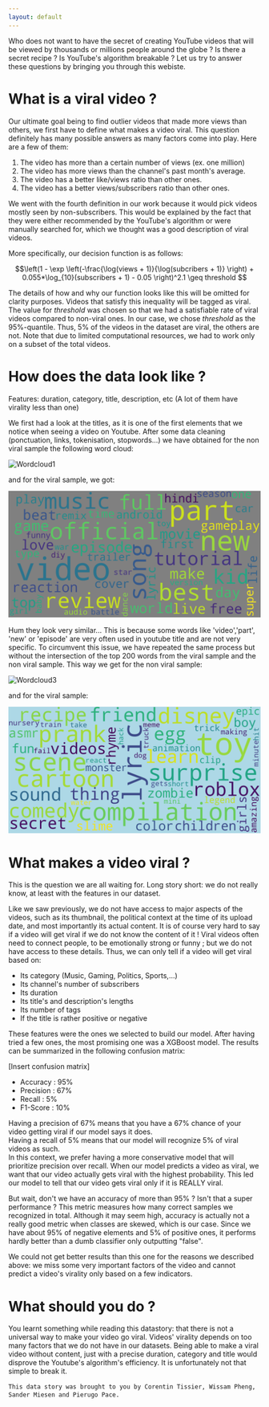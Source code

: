```yaml
---
layout: default
---
```


Who does not want to have the secret of creating YouTube videos that will be viewed by thousands or millions people around the globe ? Is there a secret recipe ? Is YouTube's algorithm breakable ? Let us try to answer these questions by bringing you through this webiste.

# What is a viral video ?

Our ultimate goal being to find outlier videos that made more views than others, we first have to define what makes a video viral. This question definitely has many possible answers as many factors come into play. Here are a few of them:

1.  The video has more than a certain number of views (ex. one million)
1.  The video has more views than the channel's past month's average.
1.  The video has a better like/views ratio than other ones.
1.  The video has a better views/subscribers ratio than other ones.

We went with the fourth definition in our work because it would pick videos mostly seen by non-subscribers. This would be explained by the fact that they were either recommended by the YouTube's algorithm or were manually searched for, which we thought was a good description of viral videos.

More specifically, our decision function is as follows:

$$\left(1 - \exp \left(-\frac{\log(views + 1)}{\log(subcribers + 1)} \right) + 0.055*\log_{10}(subscribers + 1) - 0.05 \right)^2.1 \geq threshold $$

The details of how and why our function looks like this will be omitted for clarity purposes. Videos that satisfy this inequality will be tagged as viral. The value for $threshold$ was chosen so that we had a satisfiable rate of viral videos compared to non-viral ones. In our case, we chose $threshold$ as the 95%-quantile. Thus, 5% of the videos in the dataset are viral, the others are not.
Note that due to limited computational resources, we had to work only on a subset of the total videos. 

# How does the data look like ?

Features: duration, category, title, description, etc
(A lot of them have virality less than one)

We first had a look at the titles, as it is one of the first elements that we notice when seeing a video on Youtube. After some data cleaning (ponctuation, links, tokenisation, stopwords...) we have obtained for the non viral sample the following word cloud:

![Wordcloud1](Figures/titlewordcloud.png)

and for the viral sample, we got:

![Wordcloud2](Figures/title_wordcloud_viral.png)

Hum they look very similar... This is because some words like 'video','part', 'new' or 'episode' are very often used in youtube title and are not very specific. To circumvent this issue, we have repeated the same process but without the intersection of the top 200 words from the viral sample and the non viral sample. This way we get for the non viral sample:

![Wordcloud3](Figures/titlewordcloud2.png)

and for the viral sample:

![Wordcloud4](Figures/title_wordcloud_viral2.png)

# What makes a video viral ?

This is the question we are all waiting for. Long story short: we do not really know, at least with the features in our dataset.

Like we saw previously, we do not have access to major aspects of the videos, such as its thumbnail, the political context at the time of its upload date, and most importantly its actual content. It is of course very hard to say if a video will get viral if we do not know the content of it ! Viral videos often need to connect people, to be emotionally strong or funny ; but we do not have access to these details. Thus, we can only tell if a video will get viral based on:
 - Its category (Music, Gaming, Politics, Sports,...)
 - Its channel's number of subscribers
 - Its duration
 - Its title's and description's lengths
 - Its number of tags
 - If the title is rather positive or negative

These features were the ones we selected to build our model. After having tried a few ones, the most promising one was a XGBoost model. The results can be summarized in the following confusion matrix:

[Insert confusion matrix]

- Accuracy : 95%
- Precision : 67%
- Recall : 5%
- F1-Score : 10%

Having a precision of 67% means that you have a 67% chance of your video getting viral if our model says it does.  
Having a recall of 5% means that our model will recognize 5% of viral videos as such.  
In this context, we prefer having a more conservative model that will prioritize precision over recall. When our model predicts a video as viral, we want that our video actually gets viral with the highest probability. This led our model to tell that our video gets viral only if it is REALLY viral.

But wait, don't we have an accuracy of more than 95% ? Isn't that a super performance ? This metric measures how many correct samples we recognized in total. Although it may seem high, accuracy is actually not a really good metric when classes are skewed, which is our case. Since we have about 95% of negative elements and 5% of positive ones, it performs hardly better than a dumb classifier only outputting "false".

We could not get better results than this one for the reasons we described above: we miss some very important factors of the video and cannot predict a video's virality only based on a few indicators.

# What should you do ?

You learnt something while reading this datastory: that there is not a universal way to make your video go viral. Videos' virality depends on too many factors that we do not have in our datasets. Being able to make a viral video without content, just with a precise duration, category and title would disprove the Youtube's algorithm's efficiency. It is unfortunately not that simple to break it.


```
This data story was brought to you by Corentin Tissier, Wissam Pheng, Sander Miesen and Pierugo Pace.
```


